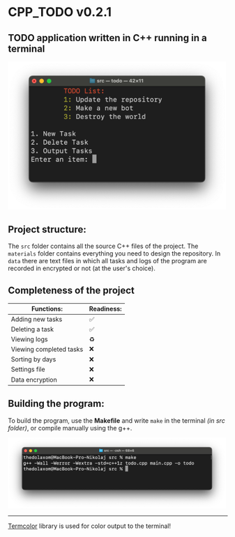 # CPP_TODO v0.2.1

## TODO application written in C++ running in a terminal


<img src="materials/img/img1.png" width="500">


## Project structure:

The ``src`` folder contains all the source C++ files of the project. The ``materials`` folder contains everything you need to design the repository. In ``data`` there are text files in which all tasks and logs of the program are recorded in encrypted or not (at the user's choice).


## Completeness of the project

| Functions:              | Readiness: |
|-------------------------|------------|
| Adding new tasks        | ✅          |
| Deleting a task         | ✅          |
| Viewing logs            | ♻          |
| Viewing completed tasks | ❌          |
| Sorting by days         | ❌          |
| Settings file           | ❌          |
| Data encryption         | ❌          |


## Building the program:

To build the program, use the **Makefile** and write ``make`` in the terminal *(in src folder)*, or compile manually using the g++.

<img src="materials/img/img2.png" width="500">

---

[Termcolor](https://github.com/ikalnytskyi/termcolor) library is used for color output to the terminal!
